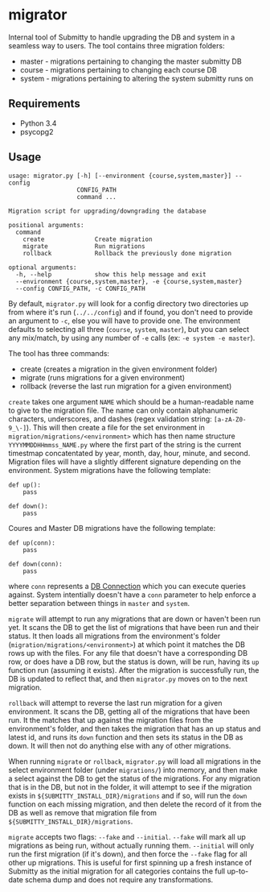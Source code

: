 migrator
========

Internal tool of Submitty to handle upgrading the DB and system in a seamless way to
users. The tool contains three migration folders:
* master - migrations pertaining to changing the master submitty DB
* course - migrations pertaining to changing each course DB
* system - migrations pertaining to altering the system submitty runs on

Requirements
------------
* Python 3.4
* psycopg2

Usage
-----
```
usage: migrator.py [-h] [--environment {course,system,master}] --config
                   CONFIG_PATH
                   command ...

Migration script for upgrading/downgrading the database

positional arguments:
  command
    create              Create migration
    migrate             Run migrations
    rollback            Rollback the previously done migration

optional arguments:
  -h, --help            show this help message and exit
  --environment {course,system,master}, -e {course,system,master}
  --config CONFIG_PATH, -c CONFIG_PATH
 ```
 
By default, `migrator.py` will look for a config directory two directories up 
from where it's run (`../../config`) and if found, you don't need to provide
an argument to `-c`, else you will have to provide one. The environment
defaults to selecting all three (`course`, `system`, `master`), but you can
select any mix/match, by using any number of `-e` calls (ex: `-e system -e master`).
 
The tool has three commands:
* create (creates a migration in the given environment folder)
* migrate (runs migrations for a given environment)
* rollback (reverse the last run migration for a given environment)
 
`create` takes one argument `NAME` which should be a human-readable name to give
to the migration file. The name can only contain alphanumeric characters, underscores,
and dashes (regex validation string: `[a-zA-Z0-9_\-]`). This will then create a file
for the set environment in `migration/migrations/<environment>` which has then name
structure `YYYYMMDDHHmmss_NAME.py` where the first part of the string is the current
timestmap concatentated by year, month, day, hour, minute, and second. Migration
files will have a slightly different signature depending on the environment. System
migrations have the following template:
```
def up():
    pass

def down():
    pass
```

Coures and Master DB migrations have the following template:
```
def up(conn):
    pass

def down(conn):
    pass
```
where `conn` represents a [DB Connection](https://www.python.org/dev/peps/pep-0249/)
which you can execute queries against. System intentially doesn't have a `conn`
parameter to help enforce a better separation between things in `master` and `system`.

`migrate` will attempt to run any migrations that are down or haven't been run yet.
It scans the DB to get the list of migrations that have been run and their status.
It then loads all migrations from the environment's folder 
(`migration/migrations/<environment>`) at which point it matches the DB rows up with
the files. For any file that doesn't have a corresponding DB row, or does have a DB
row, but the status is down, will be run, having its `up` function run (assuming it
exists). After the migration is successfully run, the DB is updated to reflect that,
and then `migrator.py` moves on to the next migration.

`rollback` will attempt to reverse the last run migration for a given environment.
It scans the DB, getting all of the migrations that have been run. It the matches
that up against the migration files from the environment's folder, and then takes
the migration that has an up status and latest id, and runs its `down` function and
then sets its status in the DB as down. It will then not do anything else with any
of other migrations.

When running `migrate` or `rollback`, `migrator.py` will load all migrations in the
select environment folder (under `migrations/`) into memory, and then make a select
against the DB to get the status of the migrations. For any migration that is in
the DB, but not in the folder, it will attempt to see if the migration exists
in `${SUBMITTY_INSTALL_DIR}/migrations` and if so, will run the `down` function
on each missing migration, and then delete the record of it from the DB as well as
remove that migration file from `${SUBMITTY_INSTALL_DIR}/migrations`.
 
`migrate` accepts two flags: `--fake` and `--initial`. `--fake` will mark all up migrations
as being run, without actually running them. `--initial` will only run the first migration 
(if it's down), and then force the `--fake` flag for all other up migrations. This is 
useful for first spinning up a fresh instance of Submitty as the initial migration for 
all categories contains the full up-to-date schema dump and does not require any 
transformations.

